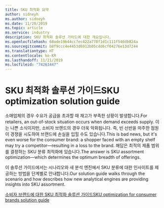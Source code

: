 ```yaml
---
title: SKU 최적화 요약
author: sidneyh
ms.author: sidneyh
ms.date: 11/20/2019
ms.topic: article
ms.service: industry
description: SKU 최적화 솔루션 가이드에 대한 개요입니다.
ms.openlocfilehash: 68ade19b44cc7ec422a778f1d1c111f546db824a
ms.sourcegitcommit: b8f9ccc4e4453d6912b05cdd6cf04276e13d7244
ms.translationtype: HT
ms.contentlocale: ko-KR
ms.lasthandoff: 11/21/2019
ms.locfileid: "74263447"
---
```

# <a name="sku-optimization-solution-guide"></a><span data-ttu-id="fa1d9-103">SKU 최적화 솔루션 가이드</span><span class="sxs-lookup"><span data-stu-id="fa1d9-103">SKU optimization solution guide</span></span>

<span data-ttu-id="fa1d9-104">소매업체의 경우 수요가 공급을 초과할 때 재고가 부족한 상황이 발생합니다.</span><span class="sxs-lookup"><span data-stu-id="fa1d9-104">For retailers, an out-of-stock situation occurs when demand exceeds supply.</span></span> <span data-ttu-id="fa1d9-105">이는 나쁜 소식이지만, 소비자 브랜드의 경우 더욱 악화됩니다. 즉, 빈 선반을 마주한 점원이 경쟁을 시도하여 브랜드에 손실을 입힐 수도 있습니다.</span><span class="sxs-lookup"><span data-stu-id="fa1d9-105">This is bad news, but it's even worse for the consumer brand: a shopper faced with an empty shelf may try a competitor—resulting in a loss to the brand.</span></span> <span data-ttu-id="fa1d9-106">해답은 최적의 제품 범위를 결정하는 SKU 분류 최적화에 있습니다.</span><span class="sxs-lookup"><span data-stu-id="fa1d9-106">The answer is SKU assortment optimization—which determines the optimum breadth of offerings.</span></span>  

<span data-ttu-id="fa1d9-107">이 솔루션 가이드에서는 시나리오와 새 분석 엔진에서 SKU 분류에 대한 인사이트를 제공하는 방법을 단계별로 안내합니다.</span><span class="sxs-lookup"><span data-stu-id="fa1d9-107">Our solution guide walks through the scenario and how describes how new analytical engines are providing insights into SKU assortment.</span></span> 

[<span data-ttu-id="fa1d9-108">소비자 브랜드에 대한 SKU 최적화 솔루션 가이드</span><span class="sxs-lookup"><span data-stu-id="fa1d9-108">SKU optimization for consumer brands solution guide </span></span>](/azure/industry/retail/sku-optimization-solution-guide)
